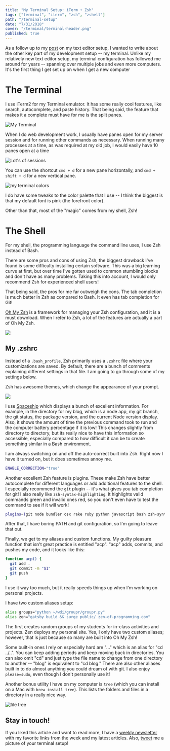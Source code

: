 ```yaml
---
title: "My Terminal Setup: iTerm + Zsh"
tags: ["terminal", "iterm", "zsh", "zshell"]
path: "/terminal-setup"
date: "7/31/2018"
cover: "/terminal/terminal-header.png"
published: true
---
```

As a follow up to my [post](https://zen-of-programming.com/vs-code-setup/) on my text editor setup, I wanted to write about the other key part of my development setup -- my terminal. Unlike my relatively new text editor setup, my terminal configuration has followed me around for years -- spanning over multiple jobs and even more computers. It's the first thing I get set up on when I get a new computer

# The Terminal

I use iTerm2 for my Terminal emulator. It has some really cool features, like search, autocomplete, and paste history. That being said, the feature that makes it a complete must have for me is the split panes. 

![My Terminal](/terminal/terminal.png)

When I do web development work, I usually have panes open for my server session and for running other commands as necessary. When running many processes at a time, as was required at my old job, I would easily have 10 panes open at a time

![Lot's of sessions](/terminal/lots-of-sessions.png)

You can use the shortcut `cmd + d` for a new pane horizontally, and `cmd + shift + d` for a new vertical pane.

![my terminal colors](/terminal/color-settings.png)

I do have some tweaks to the color palette that I use -- I think the biggest is that my default font is pink (the forefront color).

Other than that, most of the "magic" comes from my shell, Zsh!

# The Shell

For my shell, the programming language the command line uses, I use Zsh instead of Bash. 

There are some pros and cons of using Zsh, the biggest drawback I've found is some difficulty installing certain software. This was a big learning curve at first, but over time I've gotten used to common stumbling blocks and don't have as many problems. Taking this into account, I would only recommend Zsh for experienced shell users!

That being said, the pros for me far outweigh the cons. The tab completion is much better in Zsh as compared to Bash. It even has tab completion for Git! 

[Oh My Zsh](https://github.com/robbyrussell/oh-my-zsh) is a framework for managing your Zsh configuration, and it is a must download. When I refer to Zsh, a lot of the features are actually a part of Oh My Zsh.

![](/terminal/tab-completion.png)

## My .zshrc

Instead of a `.bash_profile`, Zsh primarily uses a `.zshrc` file where your customizations are saved. By default, there are a bunch of comments explaining different settings in that file. I am going to go through some of my settings below.

Zsh has awesome themes, which change the appearance of your prompt. 

![](/terminal/prompt.png)

I use [Spaceship](https://github.com/denysdovhan/spaceship-prompt) which displays a bunch of excellent information. For example, in the directory for my blog, which is a node app, my git branch, the git status, the package version, and the current Node version display. Also, it shows the amount of time the previous command took to run and the computer battery percentage if it is low! This changes slightly from directory to directory, but its really nice to have this information so accessible, especially compared to how difficult it can be to create something similar in a Bash environment.

I am always switching on and off the auto-correct built into Zsh. Right now I have it turned on, but it does sometimes annoy me.

```bash
ENABLE_CORRECTION="true"
```

Another excellent Zsh feature is plugins. These make Zsh have better autocomplete for different languages or add additional features to the shell. I especially recommend the `git` plugin -- it's what gives you tab completion for git! I also really like `zsh-syntax-highlighting`. It highlights valid commands green and invalid ones red, so you don't even have to test the command to see if it will work!

```bash
plugins=(git node bundler osx rake ruby python javascript bash zsh-syntax-highlighting)
```

After that, I have boring PATH and git configuration, so I'm going to leave that out.

Finally, we get to my aliases and custom functions. My guilty pleasure function that isn't great practice is entitled "acp". "acp" adds, commits, and pushes my code, and it looks like this:

```bash
function acp() {
  git add .
  git commit -m "$1"
  git push
}
```

I use it way too much, but it really speeds things up when I'm working on personal projects.

I have two custom aliases setup:

```bash
alias groups="python ~/wdi/groupr/groupr.py"
alias zen="gatsby build && surge public/ zen-of-programming.com"
```

The first creates random groups of my students for in-class activities and projects. Zen deploys my personal site. Yes, I only have two custom aliases; however, that is just because so many are built into Oh My Zsh!

Some built-in ones I rely on especially hard are "..." which is an alias for "cd ../..". You can keep adding periods and keep moving back in directories. You can also omit "cd" and just type the file name to change from one directory to another -- "blog" is equivalent to "cd blog." There are also other aliases built in to do almost anything you could dream of with git. I also enjoy `please=sudo`, even though I don't personally use it!

Another bonus utility I have on my computer is `tree` (which you can install on a Mac with `brew install tree`). This lists the folders and files in a directory in a really nice way.

![file tree](/terminal/tree.png)

## Stay in touch!

If you liked this article and want to read more, I have a [weekly newsletter](https://tinyletter.com/ali_writes_code) with my favorite links from the week and my latest articles. Also, [tweet](https://twitter.com/aspittel) me a picture of your terminal setup!
